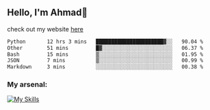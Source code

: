 
## Hello, I'm Ahmad👋

check out my website [here](https://ahmadalwi.com/)

<!--START_SECTION:waka-->

```txt
Python       12 hrs 3 mins   ██████████████████████▓░░   90.04 %
Other        51 mins         █▓░░░░░░░░░░░░░░░░░░░░░░░   06.37 %
Bash         15 mins         ▒░░░░░░░░░░░░░░░░░░░░░░░░   01.95 %
JSON         7 mins          ▒░░░░░░░░░░░░░░░░░░░░░░░░   00.99 %
Markdown     3 mins          ░░░░░░░░░░░░░░░░░░░░░░░░░   00.38 %
```

<!--END_SECTION:waka-->

### My arsenal:

[![My Skills](https://skillicons.dev/icons?i=js,ts,py,go,react,nextjs,svelte,nodejs,django,tailwind,html,css,sass,firebase,mongodb,postgres,mysql,redis,git,github,docker,vscode,figma,godot)](https://skillicons.dev)
